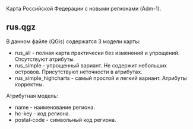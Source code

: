 Карта Российской Федерации с новыми регионами (Adm-1).

## rus.qgz 

В данном файле (QGis) содержатся 3 модели карты:

- rus_all - полная карта практически без изменений и упрощений. Отсутствуют атрибуты.
- rus_simple - упрощенный вариант. Не содержит небольших островов. Присутствуют неточности в атрибутах.
- rus_simple_highcharts - самый простой и легкий вариант. Атрибуты корректны.

Атрибутная модель:

- name - наименование региона.
- hc-key - код региона.
- postal-code - символьный код региона.
